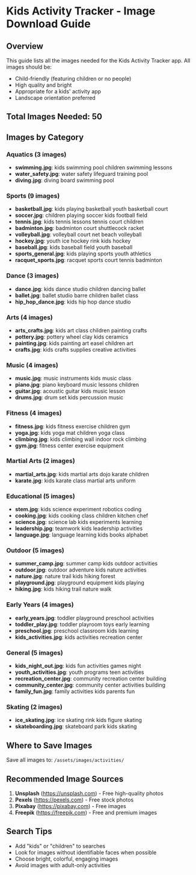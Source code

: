 # Kids Activity Tracker - Image Download Guide

## Overview
This guide lists all the images needed for the Kids Activity Tracker app. All images should be:
- Child-friendly (featuring children or no people)
- High quality and bright
- Appropriate for a kids' activity app
- Landscape orientation preferred

## Total Images Needed: 50

## Images by Category


### Aquatics (3 images)

- **swimming.jpg**: kids swimming pool children swimming lessons
- **water_safety.jpg**: water safety lifeguard training pool
- **diving.jpg**: diving board swimming pool


### Sports (9 images)

- **basketball.jpg**: kids playing basketball youth basketball court
- **soccer.jpg**: children playing soccer kids football field
- **tennis.jpg**: kids tennis lessons tennis court children
- **badminton.jpg**: badminton court shuttlecock racket
- **volleyball.jpg**: volleyball court net beach volleyball
- **hockey.jpg**: youth ice hockey rink kids hockey
- **baseball.jpg**: kids baseball field youth baseball
- **sports_general.jpg**: kids playing sports youth athletics
- **racquet_sports.jpg**: racquet sports court tennis badminton


### Dance (3 images)

- **dance.jpg**: kids dance studio children dancing ballet
- **ballet.jpg**: ballet studio barre children ballet class
- **hip_hop_dance.jpg**: kids hip hop dance studio


### Arts (4 images)

- **arts_crafts.jpg**: kids art class children painting crafts
- **pottery.jpg**: pottery wheel clay kids ceramics
- **painting.jpg**: kids painting art easel children art
- **crafts.jpg**: kids crafts supplies creative activities


### Music (4 images)

- **music.jpg**: music instruments kids music class
- **piano.jpg**: piano keyboard music lessons children
- **guitar.jpg**: acoustic guitar kids music lesson
- **drums.jpg**: drum set kids percussion music


### Fitness (4 images)

- **fitness.jpg**: kids fitness exercise children gym
- **yoga.jpg**: kids yoga mat children yoga class
- **climbing.jpg**: kids climbing wall indoor rock climbing
- **gym.jpg**: fitness center exercise equipment


### Martial Arts (2 images)

- **martial_arts.jpg**: kids martial arts dojo karate children
- **karate.jpg**: kids karate class martial arts uniform


### Educational (5 images)

- **stem.jpg**: kids science experiment robotics coding
- **cooking.jpg**: kids cooking class children kitchen chef
- **science.jpg**: science lab kids experiments learning
- **leadership.jpg**: teamwork kids leadership activities
- **language.jpg**: language learning kids books alphabet


### Outdoor (5 images)

- **summer_camp.jpg**: summer camp kids outdoor activities
- **outdoor.jpg**: outdoor adventure kids nature activities
- **nature.jpg**: nature trail kids hiking forest
- **playground.jpg**: playground equipment kids playing
- **hiking.jpg**: kids hiking trail nature walk


### Early Years (4 images)

- **early_years.jpg**: toddler playground preschool activities
- **toddler_play.jpg**: toddler playroom toys early learning
- **preschool.jpg**: preschool classroom kids learning
- **kids_activities.jpg**: kids activities recreation center


### General (5 images)

- **kids_night_out.jpg**: kids fun activities games night
- **youth_activities.jpg**: youth programs teen activities
- **recreation_center.jpg**: community recreation center building
- **community_center.jpg**: community center activities building
- **family_fun.jpg**: family activities kids parents fun


### Skating (2 images)

- **ice_skating.jpg**: ice skating rink kids figure skating
- **skateboarding.jpg**: skateboard park kids skating


## Where to Save Images

Save all images to: `/assets/images/activities/`

## Recommended Image Sources

1. **Unsplash** (https://unsplash.com) - Free high-quality photos
2. **Pexels** (https://pexels.com) - Free stock photos
3. **Pixabay** (https://pixabay.com) - Free images
4. **Freepik** (https://freepik.com) - Free and premium images

## Search Tips

- Add "kids" or "children" to searches
- Look for images without identifiable faces when possible
- Choose bright, colorful, engaging images
- Avoid images with adult-only activities
